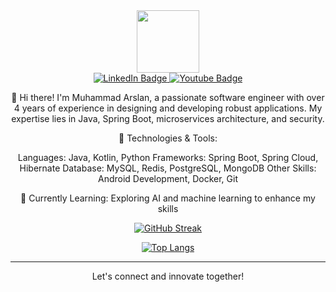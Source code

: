 
<!--
**arslanaka/arslanaka** is a ✨ _special_ ✨ repository because its `README.md` (this file) appears on your GitHub profile.

Here are some ideas to get you started:

- 🔭 I’m currently working on ...
- 🌱 I’m currently learning ...
- 👯 I’m looking to collaborate on ...
- 🤔 I’m looking for help with ...
- 💬 Ask me about ...
- 📫 How to reach me: ...
- 😄 Pronouns: ...
- ⚡ Fun fact: ...
-->


<div id="header" align="center">
  <img src="https://media.giphy.com/media/M9gbBd9nbDrOTu1Mqx/giphy.gif" width="100"/>

  <div id="badges">
  <a href="https://www.linkedin.com/in/m-arslan96/">
    <img src="https://img.shields.io/badge/LinkedIn-blue?style=for-the-badge&logo=linkedin&logoColor=white" alt="LinkedIn Badge"/>
  </a>
  <a href="https://www.youtube.com/">
    <img src="https://img.shields.io/badge/YouTube-red?style=for-the-badge&logo=youtube&logoColor=white" alt="Youtube Badge"/>
  </a>
  </div>

<img src="https://komarev.com/ghpvc/?username=arslanaka&style=flat-square&color=blue" alt=""/>


👋 Hi there! I'm Muhammad Arslan, a passionate software engineer with over 4 years of experience in designing and developing robust applications. 
My expertise lies in Java, Spring Boot, microservices architecture, and security.

🔧 Technologies & Tools:

Languages: Java, Kotlin, Python
Frameworks: Spring Boot, Spring Cloud, Hibernate
Database: MySQL, Redis, PostgreSQL, MongoDB
Other Skills: Android Development, Docker, Git

🌱 Currently Learning:
Exploring AI and machine learning to enhance my skills


[![GitHub Streak](https://github-readme-streak-stats.herokuapp.com?user=arslanaka&theme=dark&hide_border=true)](https://git.io/streak-stats)


[![Top Langs](https://github-readme-stats.vercel.app/api/top-langs/?username=arslanaka&layout=compact&theme=vision-friendly-dark)](https://github.com/anuraghazra/github-readme-stats)



---

<!---
### :writing_hand: Blog Posts :
--->


Let's connect and innovate together!





</div>



